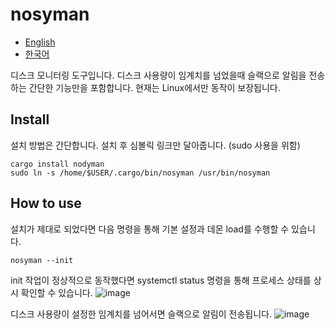 # nosyman

* [English](/README.md)
* [한국어](/README-ko.md)

디스크 모니터링 도구입니다. 디스크 사용량이 임계치를 넘었을때 슬랙으로 알림을 전송하는 간단한 기능만을 포함합니다.
현재는 Linux에서만 동작이 보장됩니다.

## Install

설치 방법은 간단합니다. 설치 후 심볼릭 링크만 달아줍니다. (sudo 사용을 위함)
```
cargo install nodyman
sudo ln -s /home/$USER/.cargo/bin/nosyman /usr/bin/nosyman
```

## How to use

설치가 제대로 되었다면 다음 명령을 통해 기본 설정과 데몬 load를 수행할 수 있습니다.
```
nosyman --init
```

init 작업이 정상적으로 동작했다면 systemctl status 명령을 통해 프로세스 상태를 상시 확인할 수 있습니다.
![image](https://github.com/myyrakle/nosyman/assets/16988115/bd0c6bf9-6417-4752-bb8d-d724aefe14ec)

디스크 사용량이 설정한 임계치를 넘어서면 슬랙으로 알림이 전송됩니다. 
![image](https://github.com/myyrakle/nosyman/assets/16988115/8eab612e-a03b-4515-b01c-ac02caca9b32)
